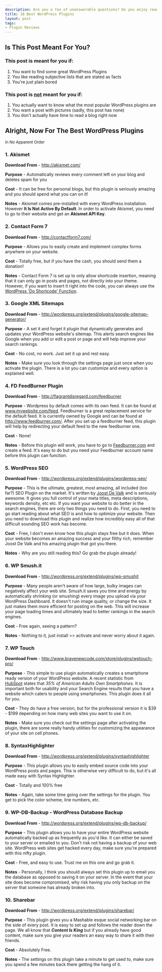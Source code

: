 ```yaml
---  
description: Are you a fan of unanswerable questions? Do you enjoy reading subjective lists stated as facts? Then read my 10 Best WordPress Plugins post!
title: 10 Best WordPress Plugins
layout: post
tags: 
- Plugin Reviews
---
```

## Is This Post Meant For You?
### This post is meant for you if:

1. You want to find some great WordPress Plugins
2. You like reading subjective lists that are stated as facts
3. You're just plain bored

### This post is <span style="text-decoration: underline;">not</span> meant for you if:

1. You actually want to know what the most popular WordPress plugins are
2. You want a post with pictures (sadly, this post has none)
3. You don't actually have time to read a blog right now

## Alright, Now For The Best WordPress Plugins
<span class="Apple-style-span" style="font-size: 13px; font-weight: normal;">In No Apparent Order</span>

### 1. Akismet
**Download From** - <a href="http://akismet.com/">http://akismet.com/</a>

**Purpose** - Automatically reviews every comment left on your blog and deletes spam for you

**Cost** - It can be free for personal blogs, but this plugin is seriously amazing and you should spend what you can on it!

**Notes** - Akismet comes pre-installed with every WordPress installation. However **It Is Not Active By Default**. In order to activate Akismet, you need to go to their website and get an **Akismet API Key**.

### 2. Contact Form 7
**Download From** - <a href="http://contactform7.com/">http://contactform7.com/</a>

**Purpose** - Allows you to easily create and implement complex forms anywhere on your website.

**Cost** - Totally free, but if you have the cash, you should send them a donation!

**Notes** - Contact Form 7 is set up to only allow shortcode insertion, meaning that it can only go in posts and pages, not directly into your theme. However, if you want to insert it right into the code, you can always use the <a href="http://codex.wordpress.org/Function_Reference/do_shortcode">WordPress 'Do Shortcode' Function</a>.

### 3. Google XML Sitemaps
**Download From** - <a href="http://wordpress.org/extend/plugins/google-sitemap-generator/">http://wordpress.org/extend/plugins/google-sitemap-generator/</a>

**Purpose** - A set it and forget it plugin that dynamically generates and updates your WordPress website's sitemap. This alerts search engines like Google when you add or edit a post or page and will help improve your search rankings.

**Cost** - No cost, no work. Just set it up and rest easy.

**Notes** - Make sure you look through the settings page just once when you activate the plugin. There is a lot you can customize and every option is explained well.

### 4. FD FeedBurner Plugin
**Download From** - <a href="http://flagrantdisregard.com/feedburner/">http://flagrantdisregard.com/feedburner</a>

**Purpose** - Wordpress by default comes with its own feed. It can be found at www.mywebsite.com/feed. Feedburner is a great replacement service for the default feed. It is currently owned by Google and can be found at <a href="http://www.feedburner.com">http://www.feedburner.com/</a>. After you set up a feedburner feed, this plugin will help by redirecting your default feed to the new feedburner one.

**Cost** - None!

**Notes** - Before this plugin will work, you have to go to <a href="http://www.Feedburner.com">Feedburner.com</a> and create a feed. It's easy to do but you need your Feedburner account name before this plugin can function.

### 5. WordPress SEO
**Download From** - <a href="http://wordpress.org/extend/plugins/wordpress-seo/">http://wordpress.org/extend/plugins/wordpress-seo/</a>

**Purpose** - This is the ultimate, greatest, most amazing, all included (too far?) SEO Plugin on the market. It's written by <a href="http://yoast.com/">Joost De Valk</a> and is seriously awesome. It gives you full control of your meta titles, meta descriptions, keywords density, etc etc. If you want your website to do better in the search engines, there are only two things you need to do. First, you need to go start reading about what SEO is and how to optimize your website. Then you need to download this plugin and realize how incredibly easy all of that difficult sounding SEO work has become.

**Cost** - Free, I don't even know how this plugin stays free but it does. When your website becomes an amazing success and your filthy rich, remember Joost De Valk and his amazing plugin that got you there.

**Notes** - Why are you still reading this? Go grab the plugin already!

### 6. WP Smush.it
**Download From** - <a href="http://wordpress.org/extend/plugins/wp-smushit/">http://wordpress.org/extend/plugins/wp-smushit</a>

**Purpose** - Many people aren't aware of how large, bulky images can negatively affect your web site. Smush.it saves you time and energy by automatically shrinking (or smushing) every image you upload via your WordPress Dashboard. It doesn't ruin image quality, or change the size. It just makes them more efficient for posting on the web. This will increase your page loading times and ultimately lead to better rankings in the search engines.

**Cost** - Free again, seeing a pattern?

**Notes** - Nothing to it, just install &gt;&gt; activate and never worry about it again.

### 7. WP Touch
**Download From** - <a href="http://www.bravenewcode.com/store/plugins/wptouch-pro/">http://www.bravenewcode.com/store/plugins/wptouch-pro/</a>

**Purpose** - This simple to use plugin automatically creates a smartphone ready version of your WordPress website. A recent statistic from <a href="http://www.hubspot.com/">HubSpot</a> states that *35% of American Adults Own Smartphones*. It is important both for usability and your Search Engine results that you have a website which caters to people using smartphones. This plugin does it all for you.

**Cost** - They do have a free version, but for the professional version it is $39 - $199 depending on how many web sites you want to use it on.

**Notes** - Make sure you check out the settings page after activating the plugin, there are some really handy utilities for customizing the appearance of your site on cell phones.

### 8. SyntaxHighlighter
**Download From** - <a href="http://wordpress.org/extend/plugins/syntaxhighlighter/">http://wordpress.org/extend/plugins/syntaxhighlighter</a>

**Purpose** - This plugin allows you to easily embed source code into your WordPress posts and pages. This is otherwise very difficult to do, but it's all made easy with Syntax Highlighter.

**Cost** - Totally and 100% free

**Notes** - Again, take some time going over the settings for the plugin. You get to pick the color scheme, line numbers, etc.

### 9. WP-DB-Backup - WordPress Database Backup
**Download From** - <a href="http://wordpress.org/extend/plugins/wp-db-backup/">http://wordpress.org/extend/plugins/wp-db-backup/</a>

**Purpose** - This plugin allows you to have your entire WordPress website automatically backed up as frequently as you'd like. It can either be saved to your server or emailed to you. Don't risk not having a backup of your web site. WordPress web sites get hacked every day, make sure you're prepared with this nifty plugin.

**Cost** - Free, and easy to use. Trust me on this one and go grab it.

**Notes** - Personally, I think you should always set this plugin up to email you the database as opposed to saving it on your server. In the event that your site does become compromised, why risk having you only backup on the server that someone has already broken into.

### 10. Sharebar
**Download From** - <a href="http://wordpress.org/extend/plugins/sharebar/">http://wordpress.org/extend/plugins/sharebar/</a>

**Purpose** - This plugin gives you a Mashable esque social networking bar on the side of every post. It is easy to set up and follows the reader down the page. We all know that ***Content Is King*** but if you already have good content, make sure you give your readers an easy way to share it with their friends.

**Cost** - Absolutely Free.

**Notes** - The settings on this plugin take a minute to get used to, make sure you spend a few minutes back there getting the hang of it.